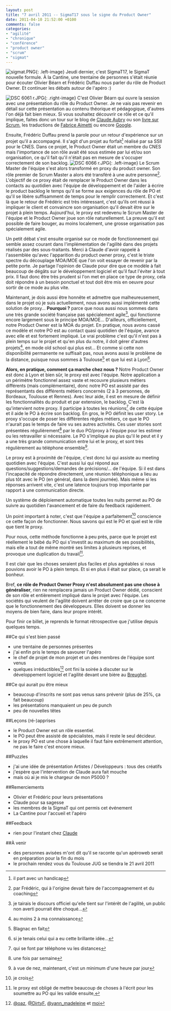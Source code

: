 ```yaml
---
layout: post
title: "7 avril 2011 -- SigmaT17 sous le signe du Product Owner"
date: 2011-04-10 21:52:00 +0100
comments: false
categories: 
- "agilité"
- "chronique"
- "conférence"
- "product owner"
- "scrum"
- "sigmat"
---
```

![sigmat.PNG](https://blog.crafting-labs.fr/images/logo/.sigmat_s.jpg){: .left-image}
 Jeudi dernier, c'est SigmaT17, le SigmaT nouvelle formule. À la Cantine, une trentaine de personnes s'était réunie pour écouter Olivier Béarn et Frédéric Duffau nous parler du rôle de Product Owner. Et continuer les débats autour de l'apéro :)


![DSC 6061 r.JPG](https://blog.crafting-labs.fr/images/2011.04.07_-_SigmaT17/.DSC_6061_r_s.jpg){: .right-image}
C'est Olivier Béarn qui ouvre la session avec une présentation du rôle du Product Owner. Je ne vais pas revenir en détail sur cette présentation au contenu théorique et pédagogique, d'autres l'on déjà fait bien mieux. Si vous souhaitez découvrir ce rôle et ce qu'il implique, faites donc un tour sur le blog de [Claude Aubry](http://www.aubryconseil.com/?q=product+owner) ou son [livre sur Scrum](http://rcm-fr.amazon.fr/e/cm?lt1=_blank&bc1=000000&IS2=1&bg1=FFFFFF&fc1=000000&lc1=0000FF&t=monbloamoique-21&o=8&p=8&l=as4&m=amazon&f=ifr&ref=ss_til&asins=2100540181), les traductions de [Fabrice Aimetti](http://www.fabrice-aimetti.fr/index.php?q=product+owner+traduction) ou encore [Google](http://www.google.fr/#q=product+owner).

Ensuite, Frédéric Duffau prend la parole pour un retour d'expérience sur un projet qu'il a accompagné. Il s'agit d'un projet au forfait[^1] réalisé par sa SSII pour le CNES.
Dans ce projet, le Product Owner était un membre du CNES mais l'importance de son rôle avait été sous estimée par lui et/ou son organisation, ce qu'il fait qu'il n'était pas en mesure de s'occuper correctement de son backlog.
![DSC 6066 r.JPG](https://blog.crafting-labs.fr/images/2011.04.07_-_SigmaT17/.DSC_6066_r_s.jpg){: .left-image}
Le Scrum Master de l'équipe s'est alors transformé en proxy du product owner. Son rôle premier de Scrum Master a alors été transféré à une autre personne[^2].
L'objectif de ce proxy était de remplacer le Product Owner dans les contacts au quotidien avec l'équipe de développement et de l'aider à écrire le product backlog le temps qu'il se forme aux exigences du rôle de PO et qu'il se libère suffisamment de temps pour le remplir correctement.
Et c'est là que le retour de Frédéric est très intéressant, c'est qu'ils ont réussi à impliquer le client et convaincre son organisation qu'il devait être sur le projet à plein temps. Aujourd'hui, le proxy est redevenu le Scrum Master de l'équipe et le Product Owner joue son rôle naturellement. La preuve qu'il est possible de faire bouger, au moins localement, une grosse organisation pas spécialement agile.

Un petit débat s'est ensuite organisé sur ce mode de fonctionnement qui semble assez courant dans l'implémentation de l'agilité dans des projets réalisés par des sous-traitants.
Merci à Claude d'avoir rappelé à l'assemblée qu'avec l'apparition du product owner proxy, c'est le triste spectre du découplage MOA/MOE que l'on voit essayer de revenir par la petite porte. Je partage l'opinion de Claude pour dire que ce modèle à fait beaucoup de dégâts sur le développement logiciel et qu'il faut l'éviter à tout prix. Il faut donc être très prudent si l'on met en place ce type de proxy, cela doit répondre à un besoin ponctuel et tout doit être mis en oeuvre pour sortir de ce mode au plus vite.

Maintenant, je dois aussi être honnête et admettre que malheureusement, dans le projet où je suis actuellement, nous avons aussi implémenté cette solution de proxy... 
__Pourquoi ?__ parce que nous aussi nous sommes dans une très grande société française pas spécialement agile[^3], qui fonctionne encore largement sous le principe MOA/MOE... D'ailleurs, officiellement, notre Product Owner est la MOA du projet. En pratique, nous avons cassé ce modèle et notre PO est au contact quasi quotidien de l'équipe, avance avec elle et est fortement impliqué. Le vrai problème c'est qu'il n'est pas à plein temps sur le projet et qu'en plus du notre, il doit gérer d'autres projets[^4], en mode old school qui plus est...
Et comme si cette non disponibilité permanente ne suffisait pas, nous avons aussi le problème de la distance, puisque nous sommes à Toulouse[^5] et que lui est à Lyon[^6].

__Alors, en pratique, comment ça marche chez nous ?__
Notre Product Owner est donc à Lyon et bien sûr, le proxy est avec l'équipe. Notre application a un périmètre fonctionnel assez vaste et recouvre plusieurs métiers différents (mais complémentaire), donc notre PO est assisté par des représentants des différents métiers concernés (2 à 3 personnes, de Bordeaux, Toulouse et Rennes). Avec leur aide, il est en mesure de définir les fonctionnalités du produit et par extension, le backlog.
C'est là qu'intervient notre proxy. Il participe à toutes les réunions[^7] de cette équipe et il aide le PO à écrire son backlog. En gros, le PO définit les user story. Le proxy s'occupe de poser les différentes règles métiers, ce que le PO n'aurait pas le temps de faire vu ses autres activités.
Ces user stories sont présentées régulièrement[^8] par le duo PO/proxy à l'équipe pour les estimer ou les retravailler si nécessaire.
Le PO s'implique au plus qu'il le peut et il y a une très grande communication entre lui et le proxy, et sont très régulièrement au téléphone ensemble[^9].

Le proxy est à proximité de l'équipe, c'est donc lui qui assiste au meeting quotidien avec l'équipe. C'est aussi lui qui répond aux questions/suggestions/demandes de précisions/... de l'équipe. Si il est dans l'incapacité de répondre directement, une réunion téléphonique a lieu au plus tôt avec le PO (en général, dans la demi journée). Mais même si les réponses arrivent vite, c'est une latence toujours trop importante par rapport à une communication directe.

Un système de déploiement automatique toutes les nuits permet au PO de suivre au quotidien l'avancement et de faire du feedback rapidement.

Un point important à noter, c'est que l'équipe a parfaitement[^10] conscience ce cette façon de fonctionner. Nous savons qui est le PO et quel est le rôle que tient le proxy.

Pour nous, cette méthode fonctionne à peu près, parce que le projet est réellement le bébé du PO qui s'investit au maximum de ses possibilités, mais elle a tout de même montré ses limites à plusieurs reprises, et provoque une duplication du travail[^11]. 

Il est clair que les choses seraient plus faciles et plus agréables si nous pouvions avoir le PO à plein temps. Et si en plus il était sur place, ça serait le bonheur.

Bref, __ce rôle de Product Owner Proxy n'est absolument pas une chose à généraliser__, rien ne remplacera jamais un Product Owner dédié, conscient de son rôle et entièrement impliqué dans le projet avec l'équipe. Les sociétés qui veulent de l'agilité doivent arrêter de croire que ça ne concerne que le fonctionnement des développeurs. Elles doivent se donner les moyens de bien faire, dans leur propre intérêt.


Pour finir ce billet, je reprends le format rétrospective que j'utilise depuis quelques temps.

##Ce qui s'est bien passé

* une trentaine de personnes présentes
* j'ai enfin pris le temps de savourer l'apéro
* le chef de projet de mon projet et un des membres de l'équipe sont venus
* quelques irréductibles[^12] ont fini la soirée à discuter sur le développement logiciel et l'agilité devant une bière au [Breughel](http://www.breughel.fr/).

##Ce qui aurait pu être mieux

* beaucoup d'inscrits ne sont pas venus sans prévenir (plus de 25%, ça fait beaucoup)
* les présentations manquaient un peu de punch
* peu de nouvelles têtes

##Leçons (ré-)apprises

* le Product Owner est un rôle essentiel.
* le PO peut être assisté de spécialistes, mais il reste le seul décideur.
* le proxy PO est une chose à laquelle il faut faire extrêmement attention, ne pas le faire c'est encore mieux.


##Puzzles

* j'ai une idée de présentation Artistes / Développeurs : tous des créatifs
* j'espère que l'intervention de Claude aura fait mouche
* mais où ai je mis le chargeur de mon P5000 ?

##Remerciements

* Olivier et Frédéric pour leurs présentations
* Claude pour sa sagesse
* les membres de la SigmaT qui ont permis cet événement
* La Cantine pour l'accueil et l'apéro


##Feedback

* rien pour l'instant chez [Claude](http://www.aubryconseil.com)


##À venir

* des personnes avisées m'ont dit qu'il se raconte qu'un apéroweb serait en préparation pour la fin du mois
* le prochain rendez vous du Toulouse JUG se tiendra le 21 avril 2011


[^1]: il part avec un handicap
[^2]: par Frédéric, qui à l'origine devait faire de l'accompagnement et du coaching
[^3]: je tairais le discours officiel qu'elle tient sur l'intérêt de l'agilité, un public non averti pourrait être choqué...
[^4]: au moins 2 à ma connaissance
[^5]: Blagnac en fait
[^6]: si je tenais celui qui a eu cette brillante idée...
[^7]: qui se font par téléphone vu les distances
[^8]: une fois par semaine
[^9]: à vue de nez, maintenant, c'est un minimum d'une heure par jour
[^10]: je crois
[^11]: le proxy est obligé de mettre beaucoup de choses à l'écrit pour les soumettre au PO qui les valide ensuite,
[^12]: [@oaz](http://twitter.com/#!/oaz), [@DirtyF](http://twitter.com/#!/DirtyF), [@yann_madeleine](http://twitter.com/#!/yann_madeleine) et [moi](http://twitter.com/#!/avernois)
